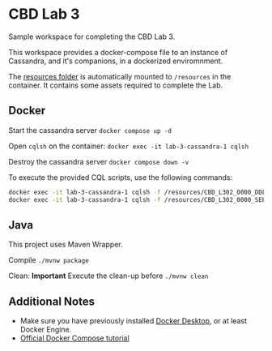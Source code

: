 # CBD Lab 3

Sample workspace for completing the CBD Lab 3.

This workspace provides a docker-compose file to an instance of Cassandra, and it's companions, in a dockerized enviromnment.

The [resources folder](resources) is automatically mounted to `/resources` in the container.
It contains some assets required to complete the Lab.

## Docker

Start the cassandra server
`docker compose up -d`

Open `cqlsh` on the container:
`docker exec -it lab-3-cassandra-1 cqlsh`

Destroy the cassandra server
`docker compose down -v`

To execute the provided CQL scripts, use the following commands:

```sh
docker exec -it lab-3-cassandra-1 cqlsh -f /resources/CBD_L302_0000_DDL.cql
docker exec -it lab-3-cassandra-1 cqlsh -f /resources/CBD_L302_0000_SEEDDATA.cql
```

## Java

This project uses Maven Wrapper.

Compile
`./mvnw package`

Clean: **Important** Execute the clean-up before 
`./mvnw clean`

## Additional Notes

* Make sure you have previously installed [Docker Desktop](https://docs.docker.com/desktop/), or at least Docker Engine.
* [Official Docker Compose tutorial](https://docs.docker.com/compose/gettingstarted/)
